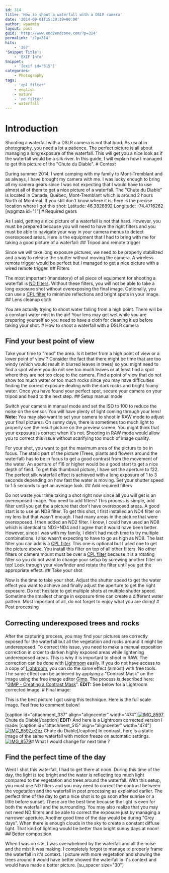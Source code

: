 ```yaml
---
id: 314
title: 'How to shoot a waterfall with a DSLR camera'
date: '2014-09-01T15:30:39+00:00'
author: wpadmin
layout: post
guid: 'http://www.end2endzone.com/?p=314'
permalink: '/?p=314'
hits:
    - '367'
'Snippet Title':
    - 'EXIF Info'
Snippet:
    - '[exif id="515"]'
categories:
    - Photography
tags:
    - 'cpl filter'
    - english
    - nature
    - 'nd filter'
    - waterfall
---
```


# Introduction

Shooting a waterfall with a DSLR camera is not that hard. As usual in photography, you need a lot a patience. The perfect picture is all about managing a long exposure of the waterfall. This will get you a nice look as if the waterfall would be a silk river. In this guide, I will explain how I managed to get this picture of the "Chute du Diable". # Context

During summer 2014, I went camping with my family to Mont-Tremblant and as always, I have brought my camera with me. I was lucky enough to bring all my camera gears since I was not expecting that I would have to use almost all of them to get a nice picture of a waterfall. The "Chute du Diable" is located in Canada, Québec, Mont-Tremblant which is around 2 hours North of Montreal. If you still don't know where it is, here is the precise location where I got this shot: Latitude: 46.3828892 Longitude: -74.4716262 \[wpgmza id="1"\] # Required gears

As I said, getting a nice picture of a waterfall is not that hard. However, you must be prepared because you will need to have the right filters and you must be able to navigate your way in your camera menus to detect overexposed areas. Here is the equipment that I had to bring with me for taking a good picture of a waterfall: ## Tripod and remote trigger

Since we will take long exposure pictures, we need to be properly stabilized and a way to release the shutter without moving the camera. A wireless remote trigger would be perfect but I managed to get a nice picture with a wired remote trigger. ## Filters

The most important (mandatory) of all piece of equipment for shooting a waterfall is [ND filters](http://en.wikipedia.org/wiki/Neutral_density_filter). Without these filters, you will not be able to take a long exposure shot without overexposing the final image. Optionally, you can use a [CPL filter](http://en.wikipedia.org/wiki/Polarizer#Circular_polarizers) to minimize reflections and bright spots in your image. ## Lens cleanup cloth

You are actually trying to shoot water falling from a high point. There will be a constant water mist in the air! Your lens may get wet while you are preparing yourself so you need to have a cloth for cleaning it up before taking your shot. # How to shoot a waterfall with a DSLR camera

## Find your best point of view

Take your time to "read" the area. Is it better from a high point of view or a lower point of view ? Consider the fact that there might be time that are too windy (which would result in blurred leaves in trees) so you might need to find a spot where you do not see too much leaves or at least find a spot where they are not too close to the camera. Find a point of view that do not show too much water or too much rocks since you may have difficulties finding the correct exposure dealing with the dark rocks and bright foamy water. Once you have found your perfect spot, secure your camera on your tripod and head to the next step. ## Setup manual mode

Switch your camera in manual mode and set the ISO to 100 to reduce the noise on the sensor. You will have plenty of light coming through your lens! **Note:** You may also want to set your camera to shoot in RAW mode to adjust your final pictures. On sunny days, there is sometimes too much light to properly see the result picture on the preview screen. You might think that your exposure is correct when it's not. Shooting in RAW mode would allow you to correct this issue without scarifying too much of image quality.

For your shot, you want to get the maximum area of the picture to be in focus. The static part of the picture (Trees, plants and flowers around the waterfall) has to be in focus to get a good contrast from the movement of the water. An aperture of f16 or higher would be a good start to get a nice depth of field. To get this thumbnail picture, I have set the aperture to f22. The perfect silk waterfall effect is achieved with a long exposure of 1 to 3 seconds depending on how fast the water is moving. Set your shutter speed to 1.5 seconds to get an average look. ## Add required filters

Do not waste your time taking a shot right now since all you will get is an overexposed image. You need to add filters! This process is simple, add filter until you get the a picture that don't have overexposed areas. A good start is to use an ND8 filter. To get this shot, I first installed an ND4 filter on my lens but that wasn't enough. I had many areas in the picture that were overexposed. I then added an ND2 filter. I know, I could have used an ND8 which is identical to ND2+ND4 and I agree that it would have been better. However, since I was with my family, I didn't had much time to try multiple combinations. I also wasn't expecting to have to go as high as ND8. The last filter you can add is a [CPL filter](http://en.wikipedia.org/wiki/Polarizer#Circular_polarizers). This one is optional but I used one to get the picture above. You install this filter on top of all other filters. No other filters or camera mount must be over a [CPL filter](http://en.wikipedia.org/wiki/Polarizer#Circular_polarizers) because it is a rotating filter so you do not want to change your setup by screwing another filter on top! Look through your viewfinder and rotate the filter until you get the appropriate effect. ## Take your shot

Now is the time to take your shot. Adjust the shutter speed to get the water effect you want to achieve and finally adjust the aperture to get the right exposure. Do not hesitate to get multiple shots at multiple shutter speed. Sometime the smallest change in exposure time can create a different water pattern. Most important of all, do not forget to enjoy what you are doing! # Post processing

## <span style="line-height: 1.3846153846;">Correcting underexposed trees and rocks </span>

After the capturing process, you may find your pictures are correctly exposed for the waterfall but all the vegetation and rocks around it might be underexposed. To correct this issue, you need to make a manual exposition correction in order to darken highly exposed areas while lightening underexposed areas. This is why it is important to shoot in RAW. The correction can be done with [Lightroom](http://www.adobe.com/ca/products/photoshop-lightroom.html) easily. If you do not have access to a copy of [Lightroom](http://www.adobe.com/ca/products/photoshop-lightroom.html), you can do the same effect (almost) with free tools. The same effect can be achieved by applying a "Contrast Mask" on the image using the free image editor [Gimp](http://www.gimp.org/). The process is described here: "[GIMP - Creating a Contrast Mask](http://www.gimp.org/tutorials/ContrastMask/)". **EDIT:** See below for a Lightroom corrected image. # Final image:

This is the best picture I got using this technique. Here is the full scale image. Feel free to comment below!

\[caption id="attachment\_337" align="aligncenter" width="474"\][![IMG_8597](https://www.end2endzone.com/wp-content/uploads/2014/09/IMG_8597-672x448.jpg)](https://www.flickr.com/photos/154618444@N05/51427589354/in/album-72157686721493240/) Chute du Diable\[/caption\] **EDIT:** And here is a Lightroom corrected version I made: \[caption id="attachment\_515" align="aligncenter" width="474"\][![IMG_8597_e2ez](https://www.end2endzone.com/wp-content/uploads/2014/09/IMG_8597_e2ez-672x448.jpg)](https://www.flickr.com/photos/154618444@N05/37139651090/in/album-72157686721493240/) Chute du Diable\[/caption\] In contrast, here is a static image of the same waterfall with motion freeze on automatic settings. [![IMG_8579](https://www.end2endzone.com/wp-content/uploads/2014/09/IMG_8579-1024x683.jpg)](https://www.end2endzone.com/wp-content/uploads/2014/09/IMG_8579.jpg)# What I would change for next time ?

## Find the perfect time of the day

Went I shot this waterfall, I had to get there at noon. During this time of the day, the light is too bright and the water is reflecting too much light compared to the vegetation and trees around the waterfall. With this setup, you must use ND filters and you may need to correct the contrast between the vegetation and the waterfall in post processing as explained earlier. The perfect time of the day to get a nice shot is to go soon after sunrise or a little before sunset. These are the best time because the light is even for both the waterfall and the surrounding. You may also realize that you may not need ND filters and be able to correct the exposure just by managing a narrower aperture. Another good time of the day would be during "Grey days". When there is enough clouds in the sky to create a constant diffuse light. That kind of lighting would be better than bright sunny days at noon! ## Better composition

When I was on site, I was overwhelmed by the waterfall and all the noise and the mist it was making. I completely forgot to manage to properly frame the waterfall in it's context. I picture with more vegetation and showing the trees around it would have better showed the waterfall in it's context and would have made a better picture. \[su\_spacer size="30"\]